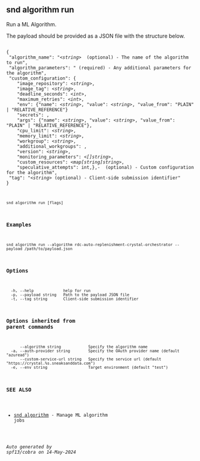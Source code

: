 ## snd algorithm run

Run a ML Algorithm.

The payload should be provided as a JSON file with the structure below.

<pre><code>
{
 "algorithm_name": "<i>&lt;string&gt;</i>  (optional) - The name of the algorithm to run",
 "algorithm_parameters": "<object> (required) - Any additional parameters for the algorithm",
 "custom_configuration": {
	"image_repository": <i>&lt;string&gt;</i>,
    "image_tag": <i>&lt;string&gt;</i>,
    "deadline_seconds": <i>&lt;int&gt;</i>,
    "maximum_retries": <i>&lt;int&gt;</i>,
	"env": {"name": <i>&lt;string&gt;</i>, "value": <i>&lt;string&gt;</i>, "value_from": "PLAIN" | "RELATIVE_REFERENCE"}
	"secrets": <string[]>,
	"args": {"name": <i>&lt;string&gt;</i>, "value": <i>&lt;string&gt;</i>, "value_from": "PLAIN" | "RELATIVE_REFERENCE"},
    "cpu_limit": <i>&lt;string&gt;</i>,
    "memory_limit": <i>&lt;string&gt;</i>,
	"workgroup": <i>&lt;string&gt;</i>,
	"additional_workgroups": <map[string]string>,
	"version": <i>&lt;string&gt;</i>,
    "monitoring_parameters": <i>&lt;[]string&gt;</i>,
	"custom_resources": <i>&lt;map[string]string&gt;</i>,
    "speculative_attempts": int,},- <CustomConfiguration> (optional) - Custom configuration for the algorithm",
 "tag": "<i>&lt;string&gt;</i> (optional) - Client-side submission identifier"
}
</code></pre>


```
snd algorithm run [flags]
```

### Examples

```
snd algorithm run --algorithm rdc-auto-replenishment-crystal-orchestrator --payload /path/to/payload.json
```

### Options

```
  -h, --help             help for run
  -p, --payload string   Path to the payload JSON file
  -t, --tag string       Client-side submission identifier
```

### Options inherited from parent commands

```
      --algorithm string            Specify the algorithm name
  -a, --auth-provider string        Specify the OAuth provider name (default "azuread")
      --custom-service-url string   Specify the service url (default "https://crystal.%s.sneaksanddata.com")
  -e, --env string                  Target environment (default "test")
```

### SEE ALSO

* [snd algorithm](snd_algorithm.md)	 - Manage ML algorithm jobs

###### Auto generated by spf13/cobra on 14-May-2024
